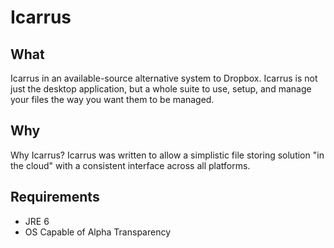 Icarrus
=======

What
----
Icarrus in an available-source alternative system to Dropbox. Icarrus is not just the desktop application, but a whole
suite to use, setup, and manage your files the way you want them to be managed.

Why
---
Why Icarrus? Icarrus was written to allow a simplistic file storing solution "in the cloud" with a consistent interface
across all platforms.

Requirements
------------
*   JRE 6
*   OS Capable of Alpha Transparency
